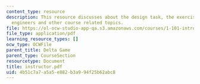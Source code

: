 ```yaml
---
content_type: resource
description: This resource discusses about the design task, the exercise of thermal
  engineers and other course related topics.
file: https://ol-ocw-studio-app-qa.s3.amazonaws.com/courses/1-101-introduction-to-civil-and-environmental-engineering-design-i-fall-2006/4b51c7a7a5a5e882b3a994f25b62abc8_instructor.pdf
file_type: application/pdf
learning_resource_types: []
ocw_type: OCWFile
parent_title: Delta Game
parent_type: CourseSection
resourcetype: Document
title: instructor.pdf
uid: 4b51c7a7-a5a5-e882-b3a9-94f25b62abc8
---
```

